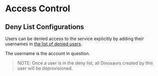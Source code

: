 # Access Control 
## Deny List Configurations

Users can be denied access to the service explicitly by adding their usernames in 
[the list of denied users](../config/deny-list-configuration.yaml).

The username is the account in question.

>NOTE: Once a user is in the deny list, all Dinosaurs created by this user will be deprovisioned.
